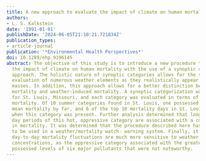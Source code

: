 ```yaml
---
title: A new approach to evaluate the impact of climate on human mortality
authors:
- L. S. Kalkstein
date: '1991-01-01'
publishDate: '2024-06-05T21:10:21.721834Z'
publication_types:
- article-journal
publication: '*Environmental Health Perspectives*'
doi: 10.1289/ehp.9196145
abstract: The objective of this study is to introduce a new procedure to determine
  the impact of climate on human mortality with the use of a synoptic climatological
  approach. The holistic nature of synoptic categories allows for the simultaneous
  evaluation of numerous weather elements as they realistically appear within air
  masses. In addition, this approach allows for a better distinction between pollution-induced
  mortality and weather-induced mortality. A synoptic categorization was performed
  for St. Louis, Missouri, and each category was evaluated in terms of its mean daily
  mortality. Of 10 summer categories found in St. Louis, one possessed the highest
  mean mortality by far, and 8 of the top 10 mortality days in St. Louis occurred
  when this category was present. Further analysis determined that long, consecutive
  day periods of this hot, oppressive category are associated with a continuing rise
  in mortality. It was determined that the procedure described here has the potential
  to be used in a weather/mortality watch- warning system. Finally, it appears that
  day-to-day mortality fluctuations are much more sensitive to weather than to pollution
  concentrations, as the oppressive category associated with the greatest mortality
  possessed levels of six major pollutants that were not noteworthy.
---
```

